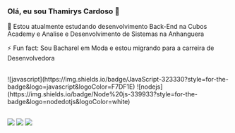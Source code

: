 ### Olá, eu sou Thamirys Cardoso 👋

 🌱 Estou atualmente estudando desenvolvimento Back-End na Cubos Academy e Analise e Desenvolvimento de Sistemas na Anhanguera

⚡ Fun fact: Sou Bacharel em Moda e estou migrando para a carreira de Desenvolvedora

<div style="display: inline_block"><br>
 ![javascript](https://img.shields.io/badge/JavaScript-323330?style=for-the-badge&logo=javascript&logoColor=F7DF1E)
 ![nodejs](https://img.shields.io/badge/Node%20js-339933?style=for-the-badge&logo=nodedotjs&logoColor=white)
</div>
  
  ##
 
<div> 
 
  <a href="https://instagram.com/lcthamirys?igshid=OGQ5ZDc2ODk2ZA==" target="_blank"><img src="https://img.shields.io/badge/-Instagram-%23E4405F?style=for-the-badge&logo=instagram&logoColor=white" target="_blank"></a>
  <a href = "mailto:thamiryscardoso7@gmail.com"><img src="https://img.shields.io/badge/-Gmail-%23333?style=for-the-badge&logo=gmail&logoColor=white" target="_blank"></a>
  <a href="https://www.linkedin.com/in/thamirys-cardoso-b00b1a121/" target="_blank"><img src="https://img.shields.io/badge/-LinkedIn-%230077B5?style=for-the-badge&logo=linkedin&logoColor=white" target="_blank"></a> 
  
</div>
